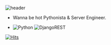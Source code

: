 ![header](https://capsule-render.vercel.app/api?type=waving&color=87CEFA&height=150&section=header&text=shchoi94%20&fontSize=30)  
- Wanna be hot Pythonista & Server Engineer.  
   
      
- ![Python](https://img.shields.io/badge/python-3670A0?style=for-the-badge&logo=python&logoColor=ffdd54)
![DjangoREST](https://img.shields.io/badge/DJANGO-REST-ff1709?style=for-the-badge&logo=django&logoColor=white&color=ff1709&labelColor=gray)

<!--
**shchoi94/shchoi94** is a ✨ _special_ ✨ repository because its `README.md` (this file) appears on your GitHub profile.

Here are some ideas to get you started:

- 🔭 I’m currently working on ...
- 🌱 I’m currently learning ...
- 👯 I’m looking to collaborate on ...
- 🤔 I’m looking for help with ...
- 💬 Ask me about ...
- 📫 How to reach me: ...
- 😄 Pronouns: ...
- ⚡ Fun fact: ...
-->  
[![Hits](https://hits.seeyoufarm.com/api/count/incr/badge.svg?url=https%3A%2F%2Fgithub.com%2Fshchoi94&count_bg=%2387CEFA&title_bg=%23555555&icon=smugmug.svg&icon_color=%23E7E7E7&title=hits&edge_flat=true)](https://hits.seeyoufarm.com)
